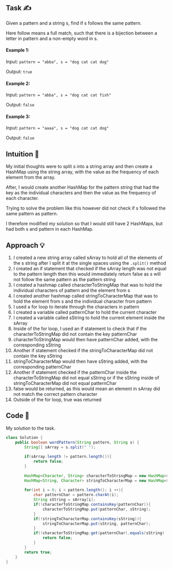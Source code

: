 ## Task ✍
Given a pattern and a string s, find if s follows the same pattern.

Here follow means a full match, such that there is a bijection between a letter in pattern and a non-empty word in s.

#### Example 1:
Input: ```pattern = "abba", s = "dog cat cat dog"```

Output: ```true```

#### Example 2:
Input: ```pattern = "abba", s = "dog cat cat fish"```

Output: ```false```

#### Example 3:
Input: ```pattern = "aaaa", s = "dog cat cat dog"```

Output: ```false```

## Intuition 💬
<!-- Describe your first thoughts on how to solve this problem. -->
My initial thoughts were to split s into a string array and then create a HashMap using the string array, with the value as the frequency of each element from the array.

After, I would create another HashMap for the pattern string that had the key as the individual characters and then the value as the frequency of each character.

Trying to solve the problem like this however did not check if s followed the same pattern as pattern.

I therefore modified my solution so that I would still have 2 HashMaps, but had both s and pattern in each HashMap.

## Approach 💡
<!-- Describe your approach to solving the problem. -->
1. I created a new string array called sArray to hold all of the elements of the s string after I split it at the single spaces using the ```.split()``` method
2. I created an if statement that checked if the sArray length was not equal to the pattern length then this would immediately return false as s will not follow the same pattern as the pattern string
3. I created a hashmap called characterToStringMap that was to hold the individual characters of pattern and the element from s
4. I created another hashmap called stringToCharacterMap that was to hold the element from s and the individual character from pattern
5. I used a for loop to iterate through the characters in pattern
6. I created a variable called patternChar to hold the current character
7. I created a variable called sString to hold the current element inside the sArray
8. Inside of the for loop, I used an if statement to check that if the characterToStringMap did not contain the key patternChar
9. characterToStringMap would then have patternChar added, with the corresponding sString
10. Another if statement checked if the stringToCharacterMap did not contain the key sString
11. stringToCharacterMap would then have sString added, with the corresponding patternChar
12. Another if statement checked if the patternChar inside the characterToStringMap did not equal sString or if the sString inside of stringToCharacterMap did not equal patternChar
13. false would be returned, as this would mean an element in sArray did not match the correct pattern character 
14. Outside of the for loop, true was returned

## Code 📝
My solution to the task.
```java
class Solution {
    public boolean wordPattern(String pattern, String s) {
        String[] sArray = s.split(" ");
        
        if(sArray.length != pattern.length()){
            return false;
        }
        
        HashMap<Character, String> characterToStringMap = new HashMap<>();
        HashMap<String, Character> stringToCharacterMap = new HashMap<>();
        
        for(int i = 0; i < pattern.length(); i ++){
            char patternChar = pattern.charAt(i);
            String sString = sArray[i];
            if(!characterToStringMap.containsKey(patternChar)){
                characterToStringMap.put(patternChar, sString);
            }
            if(!stringToCharacterMap.containsKey(sString)){
                stringToCharacterMap.put(sString, patternChar);
            }
            if(!characterToStringMap.get(patternChar).equals(sString) || !stringToCharacterMap.get(sString).equals(patternChar)){
                return false;
            }
        }
        return true;
    }
}
```
